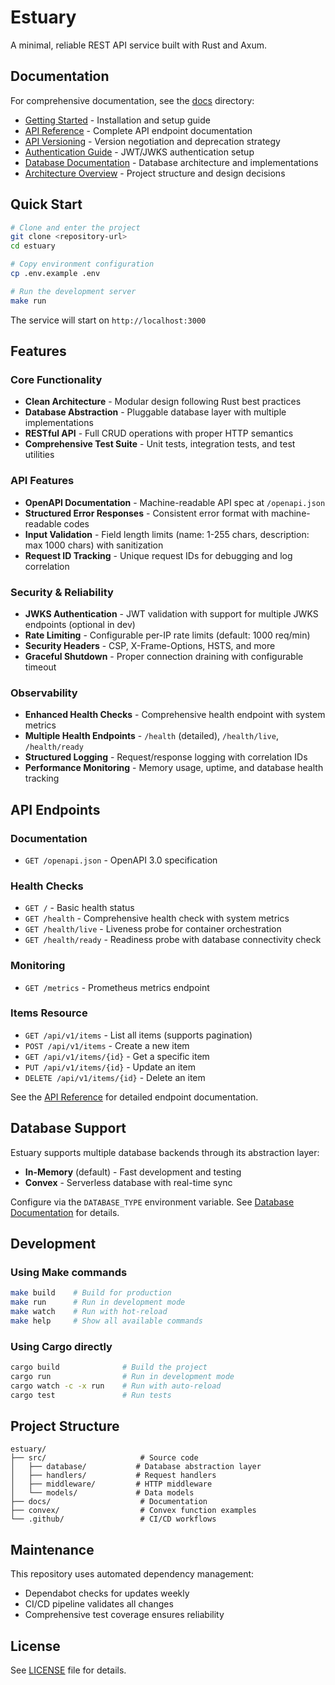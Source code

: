 # Estuary

A minimal, reliable REST API service built with Rust and Axum.

## Documentation

For comprehensive documentation, see the [docs](./docs/) directory:

- [Getting Started](./docs/getting-started.md) - Installation and setup guide
- [API Reference](./docs/api-reference.md) - Complete API endpoint documentation
- [API Versioning](./docs/api-versioning.md) - Version negotiation and deprecation strategy
- [Authentication Guide](./docs/authentication.md) - JWT/JWKS authentication setup
- [Database Documentation](./docs/database/) - Database architecture and implementations
- [Architecture Overview](./docs/README.md) - Project structure and design decisions

## Quick Start

```bash
# Clone and enter the project
git clone <repository-url>
cd estuary

# Copy environment configuration
cp .env.example .env

# Run the development server
make run
```

The service will start on `http://localhost:3000`

## Features

### Core Functionality
- **Clean Architecture** - Modular design following Rust best practices
- **Database Abstraction** - Pluggable database layer with multiple implementations
- **RESTful API** - Full CRUD operations with proper HTTP semantics
- **Comprehensive Test Suite** - Unit tests, integration tests, and test utilities

### API Features
- **OpenAPI Documentation** - Machine-readable API spec at `/openapi.json`
- **Structured Error Responses** - Consistent error format with machine-readable codes
- **Input Validation** - Field length limits (name: 1-255 chars, description: max 1000 chars) with sanitization
- **Request ID Tracking** - Unique request IDs for debugging and log correlation

### Security & Reliability
- **JWKS Authentication** - JWT validation with support for multiple JWKS endpoints (optional in dev)
- **Rate Limiting** - Configurable per-IP rate limits (default: 1000 req/min)
- **Security Headers** - CSP, X-Frame-Options, HSTS, and more
- **Graceful Shutdown** - Proper connection draining with configurable timeout

### Observability
- **Enhanced Health Checks** - Comprehensive health endpoint with system metrics
- **Multiple Health Endpoints** - `/health` (detailed), `/health/live`, `/health/ready`
- **Structured Logging** - Request/response logging with correlation IDs
- **Performance Monitoring** - Memory usage, uptime, and database health tracking

## API Endpoints

### Documentation
- `GET /openapi.json` - OpenAPI 3.0 specification

### Health Checks
- `GET /` - Basic health status
- `GET /health` - Comprehensive health check with system metrics
- `GET /health/live` - Liveness probe for container orchestration
- `GET /health/ready` - Readiness probe with database connectivity check

### Monitoring
- `GET /metrics` - Prometheus metrics endpoint

### Items Resource
- `GET /api/v1/items` - List all items (supports pagination)
- `POST /api/v1/items` - Create a new item
- `GET /api/v1/items/{id}` - Get a specific item
- `PUT /api/v1/items/{id}` - Update an item
- `DELETE /api/v1/items/{id}` - Delete an item

See the [API Reference](./docs/api-reference.md) for detailed endpoint documentation.

## Database Support

Estuary supports multiple database backends through its abstraction layer:

- **In-Memory** (default) - Fast development and testing
- **Convex** - Serverless database with real-time sync

Configure via the `DATABASE_TYPE` environment variable. See [Database Documentation](./docs/database/) for details.

## Development

### Using Make commands
```bash
make build    # Build for production
make run      # Run in development mode
make watch    # Run with hot-reload
make help     # Show all available commands
```

### Using Cargo directly
```bash
cargo build              # Build the project
cargo run                # Run in development mode
cargo watch -c -x run    # Run with auto-reload
cargo test               # Run tests
```

## Project Structure

```
estuary/
├── src/                     # Source code
│   ├── database/           # Database abstraction layer
│   ├── handlers/           # Request handlers
│   ├── middleware/         # HTTP middleware
│   └── models/             # Data models
├── docs/                    # Documentation
├── convex/                  # Convex function examples
└── .github/                 # CI/CD workflows
```

## Maintenance

This repository uses automated dependency management:
- Dependabot checks for updates weekly
- CI/CD pipeline validates all changes
- Comprehensive test coverage ensures reliability

## License

See [LICENSE](./LICENSE) file for details.